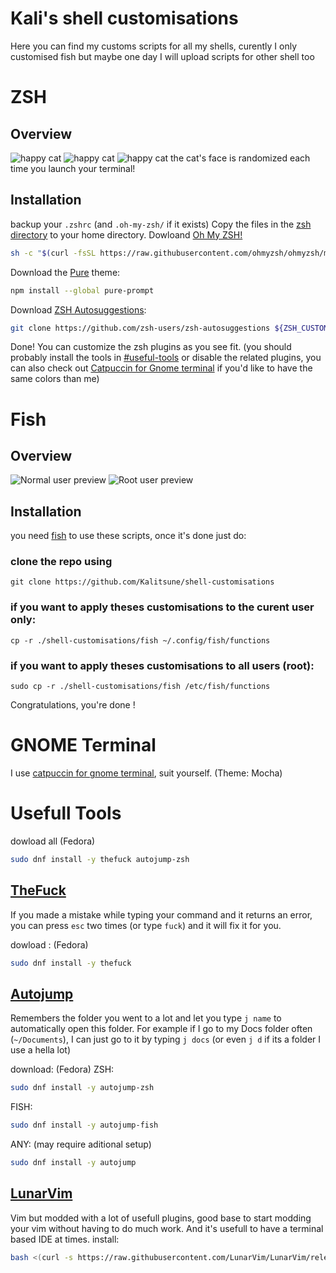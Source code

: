 # Kali's shell customisations
Here you can find my customs scripts for all my shells, curently I only customised fish but maybe one day I will upload scripts for other shell too

# **ZSH**
## **Overview**
![happy cat](screens/zsh_happy_cat.png)
![happy cat](screens/zsh_grumpy_cat.png)
![happy cat](screens/zsh_confused_cat.png)
the cat's face is randomized each time you launch your terminal!
## **Installation**
backup your `.zshrc` (and `.oh-my-zsh/` if it exists)
Copy the files in the [zsh directory](zsh) to your home directory.
Dowloand [Oh My ZSH!](https://ohmyz.sh/#install)
```sh
sh -c "$(curl -fsSL https://raw.githubusercontent.com/ohmyzsh/ohmyzsh/master/tools/install.sh)"
```
Download the [Pure](https://github.com/sindresorhus/pure) theme:
```sh
npm install --global pure-prompt
```
Download [ZSH Autosuggestions](https://github.com/zsh-users/zsh-autosuggestions):
```sh
git clone https://github.com/zsh-users/zsh-autosuggestions ${ZSH_CUSTOM:-~/.oh-my-zsh/custom}/plugins/zsh-autosuggestions
```
Done! You can customize the zsh plugins as you see fit. (you should probably install the tools in [#useful-tools](#useful-tools) or disable the related plugins, you can also check out [Catpuccin for Gnome terminal](https://github.com/catppuccin/gnome-terminal) if you'd like to have the same colors than me)

# **Fish**
## **Overview**
![Normal user preview](screens/fish_normal_user.png)
![Root user preview](screens/fish_root_user.png)

## **Installation**
you need [fish](https://github.com/fish-shell/fish-shell) to use these scripts, once it's done just do:

### **clone the repo using**
`git clone https://github.com/Kalitsune/shell-customisations`
 
### if you want to apply theses customisations to **the curent user only**:
`cp -r ./shell-customisations/fish ~/.config/fish/functions`

### if you want to apply theses customisations to **all users (root)**:
`sudo cp -r ./shell-customisations/fish /etc/fish/functions`

Congratulations, you're done !

# **GNOME Terminal**
I use [catpuccin for gnome terminal](https://github.com/catppuccin/gnome-terminal), suit yourself. (Theme: Mocha)

# **Usefull Tools**
dowload all (Fedora)
```sh
sudo dnf install -y thefuck autojump-zsh
```
## [TheFuck](https://github.com/nvbn/thefuck)
If you made a mistake while typing your command and it returns an error, you can press `esc` two times (or type `fuck`) and it will fix it for you.

dowload : (Fedora)
```sh
sudo dnf install -y thefuck
```
## [Autojump](https://github.com/wting/autojump)
Remembers the folder you went to a lot and let you type `j name` to automatically open this folder.
For example if I go to my Docs folder often (`~/Documents`), I can just go to it by typing `j docs` (or even `j d` if its a folder I use a hella lot)

download: (Fedora)
ZSH:
```sh
sudo dnf install -y autojump-zsh
```
FISH:
```sh
sudo dnf install -y autojump-fish
```
ANY: (may require aditional setup)
```sh
sudo dnf install -y autojump
```

## [LunarVim](https://www.lunarvim.org/)
Vim but modded with a lot of usefull plugins, good base to start modding your vim without having to do much work. And it's usefull to have a terminal based IDE at times.
install:
```sh
bash <(curl -s https://raw.githubusercontent.com/LunarVim/LunarVim/release-1.3/neovim-0.9/utils/installer/install.sh)
```
